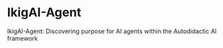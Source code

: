 # IkigAI-Agent
IkigAI-Agent: Discovering purpose for AI agents within the Autodidactic AI framework
